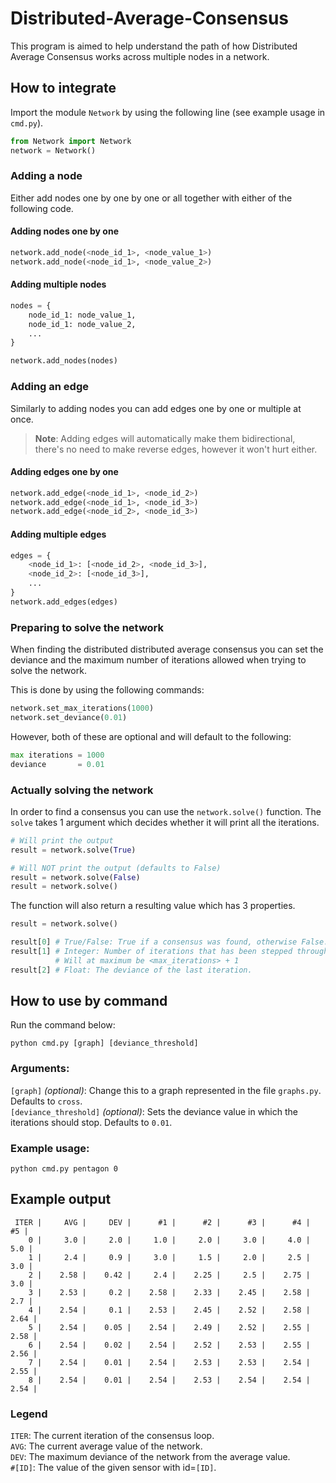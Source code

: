 # Distributed-Average-Consensus

This program is aimed to help understand the path of how Distributed Average Consensus works across multiple nodes in a network.

## How to integrate

Import the module `Network` by using the following line (see example usage in `cmd.py`).

```python
from Network import Network
network = Network()
```

### Adding a node

Either add nodes one by one by one or all together with either of the following code.

#### Adding nodes one by one
```python
network.add_node(<node_id_1>, <node_value_1>)
network.add_node(<node_id_1>, <node_value_2>)
```

#### Adding multiple nodes
```python
nodes = {
    node_id_1: node_value_1,
    node_id_1: node_value_2,
    ...
}

network.add_nodes(nodes)
```

### Adding an edge

Similarly to adding nodes you can add edges one by one or multiple at once.

> **Note**: Adding edges will automatically make them bidirectional, 
> there's no need to make reverse edges, however it won't hurt either.

#### Adding edges one by one

```python
network.add_edge(<node_id_1>, <node_id_2>)
network.add_edge(<node_id_1>, <node_id_3>)
network.add_edge(<node_id_2>, <node_id_3>)
```

#### Adding multiple edges

```python
edges = {
    <node_id_1>: [<node_id_2>, <node_id_3>],
    <node_id_2>: [<node_id_3>],
    ...
}
network.add_edges(edges)
```

### Preparing to solve the network

When finding the distributed distributed average consensus you can set 
the deviance and the maximum number of iterations allowed when trying to solve the network.

This is done by using the following commands:

```python
network.set_max_iterations(1000)
network.set_deviance(0.01)
```

However, both of these are optional and will default to the following:

```python
max iterations = 1000
deviance       = 0.01
```

### Actually solving the network

In order to find a consensus you can use the `network.solve()` function. The `solve` 
takes 1 argument which decides whether it will print all the iterations.

```python
# Will print the output
result = network.solve(True)
```

```python
# Will NOT print the output (defaults to False)
result = network.solve(False)
result = network.solve()
```

The function will also return a resulting value which has 3 properties.

```python
result = network.solve()

result[0] # True/False: True if a consensus was found, otherwise False.
result[1] # Integer: Number of iterations that has been stepped through. 
          # Will at maximum be <max_iterations> + 1
result[2] # Float: The deviance of the last iteration.
```

## How to use by command

Run the command below:  
```
python cmd.py [graph] [deviance_threshold]
```

### Arguments:
`[graph]` *(optional)*: Change this to a graph represented in the file `graphs.py`. Defaults to `cross`.  
`[deviance_threshold]` *(optional)*: Sets the deviance value in which the iterations should stop. Defaults to `0.01`.  

### Example usage:
```
python cmd.py pentagon 0
```

## Example output  
```
 ITER |     AVG |     DEV |      #1 |      #2 |      #3 |      #4 |      #5 |
    0 |     3.0 |     2.0 |     1.0 |     2.0 |     3.0 |     4.0 |     5.0 |
    1 |     2.4 |     0.9 |     3.0 |     1.5 |     2.0 |     2.5 |     3.0 |
    2 |    2.58 |    0.42 |     2.4 |    2.25 |     2.5 |    2.75 |     3.0 |
    3 |    2.53 |     0.2 |    2.58 |    2.33 |    2.45 |    2.58 |     2.7 |
    4 |    2.54 |     0.1 |    2.53 |    2.45 |    2.52 |    2.58 |    2.64 |
    5 |    2.54 |    0.05 |    2.54 |    2.49 |    2.52 |    2.55 |    2.58 |
    6 |    2.54 |    0.02 |    2.54 |    2.52 |    2.53 |    2.55 |    2.56 |
    7 |    2.54 |    0.01 |    2.54 |    2.53 |    2.53 |    2.54 |    2.55 |
    8 |    2.54 |    0.01 |    2.54 |    2.53 |    2.54 |    2.54 |    2.54 |
```

### Legend
`ITER`: The current iteration of the consensus loop.  
`AVG`: The current average value of the network.  
`DEV`: The maximum deviance of the network from the average value.  
`#[ID]`: The value of the given sensor with id=`[ID]`.  

